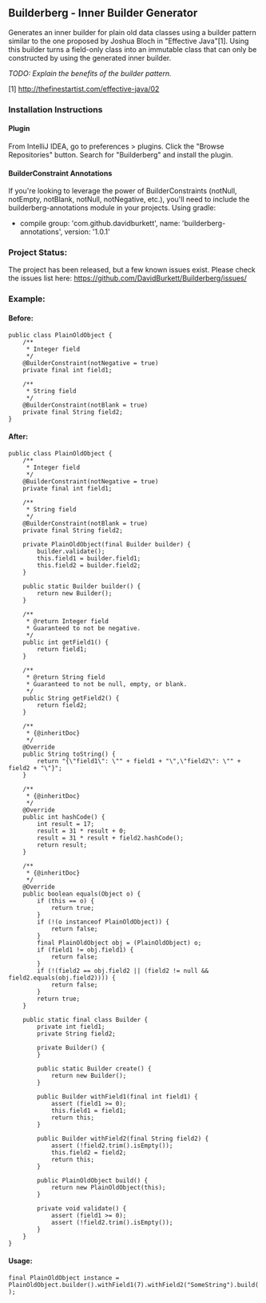 ## Builderberg - Inner Builder Generator

Generates an inner builder for plain old data classes using a builder pattern similar to the one proposed by Joshua Bloch in "Effective Java"[1]. Using this builder turns a field-only class into an immutable class that can only be constructed by using the generated inner builder.

_TODO: Explain the benefits of the builder pattern._

[1] http://thefinestartist.com/effective-java/02

### Installation Instructions
#### Plugin
From IntelliJ IDEA, go to preferences > plugins.
Click the "Browse Repositories" button.
Search for "Builderberg" and install the plugin.

#### BuilderConstraint Annotations
If you're looking to leverage the power of BuilderConstraints (notNull, notEmpty, notBlank, notNull, notNegative, etc.), you'll need to include the builderberg-annotations module in your projects.
Using gradle:
* compile group: 'com.github.davidburkett', name: 'builderberg-annotations', version: '1.0.1'

### Project Status:
The project has been released, but a few known issues exist. Please check the issues list here: https://github.com/DavidBurkett/Builderberg/issues/

### Example:
#### Before:

```
public class PlainOldObject {
    /**
     * Integer field
     */
    @BuilderConstraint(notNegative = true)
    private final int field1;

    /**
     * String field
     */
    @BuilderConstraint(notBlank = true)
    private final String field2;
}
```

#### After:
```
public class PlainOldObject {
    /**
     * Integer field
     */
    @BuilderConstraint(notNegative = true)
    private final int field1;

    /**
     * String field
     */
    @BuilderConstraint(notBlank = true)
    private final String field2;

    private PlainOldObject(final Builder builder) {
        builder.validate();
        this.field1 = builder.field1;
        this.field2 = builder.field2;
    }

    public static Builder builder() {
        return new Builder();
    }

    /**
     * @return Integer field
     * Guaranteed to not be negative.
     */
    public int getField1() {
        return field1;
    }

    /**
     * @return String field
     * Guaranteed to not be null, empty, or blank.
     */
    public String getField2() {
        return field2;
    }

    /**
     * {@inheritDoc}
     */
    @Override
    public String toString() {
        return "{\"field1\": \"" + field1 + "\",\"field2\": \"" + field2 + "\"}";
    }

    /**
     * {@inheritDoc}
     */
    @Override
    public int hashCode() {
        int result = 17;
        result = 31 * result + 0;
        result = 31 * result + field2.hashCode();
        return result;
    }

    /**
     * {@inheritDoc}
     */
    @Override
    public boolean equals(Object o) {
        if (this == o) {
            return true;
        }
        if (!(o instanceof PlainOldObject)) {
            return false;
        }
        final PlainOldObject obj = (PlainOldObject) o;
        if (field1 != obj.field1) {
            return false;
        }
        if (!(field2 == obj.field2 || (field2 != null && field2.equals(obj.field2)))) {
            return false;
        }
        return true;
    }

    public static final class Builder {
        private int field1;
        private String field2;

        private Builder() {
        }

        public static Builder create() {
            return new Builder();
        }

        public Builder withField1(final int field1) {
            assert (field1 >= 0);
            this.field1 = field1;
            return this;
        }

        public Builder withField2(final String field2) {
            assert (!field2.trim().isEmpty());
            this.field2 = field2;
            return this;
        }

        public PlainOldObject build() {
            return new PlainOldObject(this);
        }

        private void validate() {
            assert (field1 >= 0);
            assert (!field2.trim().isEmpty());
        }
    }
}
 ```
 
 #### Usage:
 `final PlainOldObject instance = PlainOldObject.builder().withField1(7).withField2("SomeString").build();`